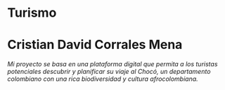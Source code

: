 # Turismo

# Cristian David Corrales Mena
*Mi proyecto se basa en una plataforma digital que permita a los turistas potenciales descubrir y planificar su viaje al Chocó, un departamento colombiano con una rica biodiversidad y cultura afrocolombiana.*
